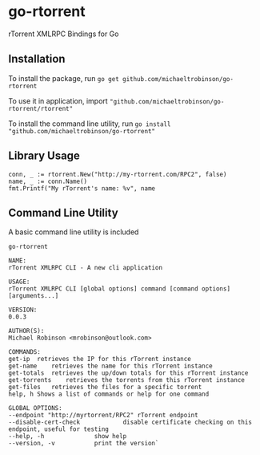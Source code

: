 
# go-rtorrent
rTorrent XMLRPC Bindings for Go

## Installation
To install the package, run `go get github.com/michaeltrobinson/go-rtorrent`

To use
it in application, import `"github.com/michaeltrobinson/go-rtorrent/rtorrent"`

To install the command line utility, run `go install "github.com/michaeltrobinson/go-rtorrent"`

## Library Usage

    conn, _ := rtorrent.New("http://my-rtorrent.com/RPC2", false)
    name, _ := conn.Name()
    fmt.Printf("My rTorrent's name: %v", name

## Command Line Utility
A basic command line utility is included

`go-rtorrent`

    NAME:
    rTorrent XMLRPC CLI - A new cli application

    USAGE:
    rTorrent XMLRPC CLI [global options] command [command options] [arguments...]

    VERSION:
    0.0.3

    AUTHOR(S):
    Michael Robinson <mrobinson@outlook.com>

    COMMANDS:
    get-ip	retrieves the IP for this rTorrent instance
    get-name	retrieves the name for this rTorrent instance
    get-totals	retrieves the up/down totals for this rTorrent instance
    get-torrents	retrieves the torrents from this rTorrent instance
    get-files	retrieves the files for a specific torrent
    help, h	Shows a list of commands or help for one command

    GLOBAL OPTIONS:
    --endpoint "http://myrtorrent/RPC2"	rTorrent endpoint
    --disable-cert-check			disable certificate checking on this endpoint, useful for testing
    --help, -h				show help
    --version, -v			print the version`
